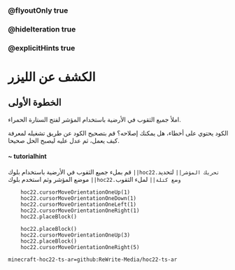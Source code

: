 ### @flyoutOnly true
### @hideIteration true
### @explicitHints true


# الكشف عن الليزر

## الخطوة الأولى
املأ جميع الثقوب في الأرضية باستخدام المؤشر لفتح الستارة الحمراء.

الكود يحتوي على أخطاء، هل يمكنك إصلاحه؟ قم بتصحيح الكود عن طريق تشغيله لمعرفة كيف يعمل، ثم عدل عليه ليصبح الحل صحيحا.

#### ~ tutorialhint  
قم بملء جميع الثقوب في الأرضية باستخدام بلوك ``||hoc22.تحريك المؤشر||`` لتحديد موضع المؤشر وثم استخدم بلوك ``||hoc22.وضع كتلة||`` لملء الثقوب



```ghost
    hoc22.cursorMoveOrientationOneUp(1)
    hoc22.cursorMoveOrientationOneDown(1)
    hoc22.cursorMoveOrientationOneLeft(1)
    hoc22.cursorMoveOrientationOneRight(1)
    hoc22.placeBlock()
```
```template  
    hoc22.placeBlock()
    hoc22.cursorMoveOrientationOneUp(3)       
    hoc22.placeBlock() 
    hoc22.cursorMoveOrientationOneRight(5)
```
```package
minecraft-hoc22-ts-ar=github:ReWrite-Media/hoc22-ts-ar
```